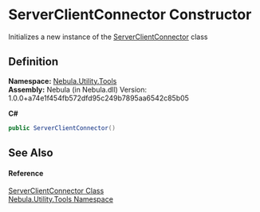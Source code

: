 # ServerClientConnector Constructor


Initializes a new instance of the <a href="T_Nebula_Utility_Tools_ServerClientConnector">ServerClientConnector</a> class



## Definition
**Namespace:** <a href="N_Nebula_Utility_Tools">Nebula.Utility.Tools</a>  
**Assembly:** Nebula (in Nebula.dll) Version: 1.0.0+a74e1f454fb572dfd95c249b7895aa6542c85b05

**C#**
``` C#
public ServerClientConnector()
```



## See Also


#### Reference
<a href="T_Nebula_Utility_Tools_ServerClientConnector">ServerClientConnector Class</a>  
<a href="N_Nebula_Utility_Tools">Nebula.Utility.Tools Namespace</a>  

